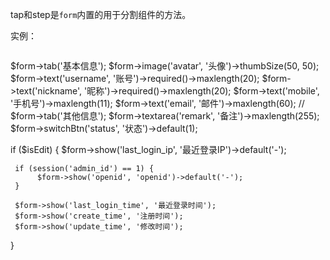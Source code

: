tap和step是`form`内置的用于分割组件的方法。

实例：
```php

```
$form->tab('基本信息');
$form->image('avatar', '头像')->thumbSize(50, 50);
$form->text('username', '账号')->required()->maxlength(20);
$form->text('nickname', '昵称')->required()->maxlength(20);
$form->text('mobile', '手机号')->maxlength(11);
$form->text('email', '邮件')->maxlength(60);
//
$form->tab('其他信息');
$form->textarea('remark', '备注')->maxlength(255);
$form->switchBtn('status', '状态')->default(1);

if ($isEdit) {
     $form->show('last_login_ip', '最近登录IP')->default('-');

     if (session('admin_id') == 1) {
          $form->show('openid', 'openid')->default('-');
     }

     $form->show('last_login_time', '最近登录时间');
     $form->show('create_time', '注册时间');
     $form->show('update_time', '修改时间');
}
```